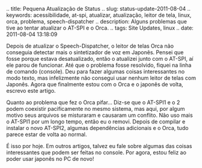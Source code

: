 .. title: Pequena Atualização de Status
.. slug: status-update-2011-08-04
.. keywords: acessibilidade, at-spi, atualizar, atualização, leitor de tela, linux, orca, problema, speech-dispatcher
.. description: Alguns problemas que tive ao tentar atualizar o AT-SPI e o Orca.
.. tags: Site Updates, linux
.. date: 2011-08-04 13:18:09

Depois de atualizar o Speech-Dispatcher, o leitor de telas Orca não conseguia detectar mais o sintetizador de voz em Japonês. Pensei que fosse porque estava desatualizado, então o atualizei junto com o AT-SPI, aí ele parou de funcionar. Até que o problema fosse resolvido, fiquei na linha de comando (console). Deu para fazer algumas coisas interessantes no modo texto, mas infelizmente não consegui usar nenhum leitor de telas com Japonês. Agora que finalmente estou com o Orca e o japonês de volta, escrevo este artigo.

Quanto ao problema que fez o Orca pifar... Diz-se que o AT-SPI1 e o 2 podem coexistir pacificamente no mesmo sistema, mas aqui, por algum motivo seus arquivos se misturaram e causaram um conflito. Não uso mais o AT-SPI1 por um longo tempo, então eu o removi. Depois de compilar e instalar o novo AT-SPI2, algumas dependências adicionais e o Orca, tudo parece estar de volta ao normal.

É isso por hoje. Em outros artigos, talvez eu fale sobre algumas das coisas interessantes que podem ser feitas no console. Por agora, estou feliz ao poder usar japonês no PC de novo!